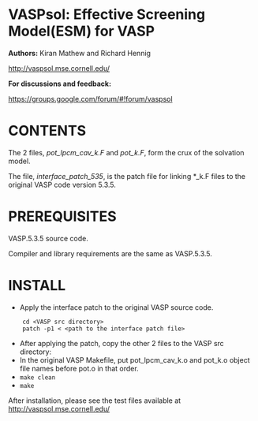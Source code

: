 VASPsol: Effective Screening Model(ESM) for VASP
==========================================

**Authors:** Kiran Mathew and Richard Hennig

http://vaspsol.mse.cornell.edu/

**For discussions and feedback:**

 https://groups.google.com/forum/#!forum/vaspsol 


CONTENTS
=============
The 2 files, *pot_lpcm_cav_k.F* and *pot_k.F*, form the crux of the solvation model. 

The file, *interface_patch_535*, is the patch file for linking *_k.F files to the original VASP code version 5.3.5.


PREREQUISITES
=============
VASP.5.3.5 source code.

Compiler and library requirements are the same as VASP.5.3.5.

INSTALL
========

- Apply the interface patch to the original VASP source code.
```   
    cd <VASP src directory>
    patch -p1 < <path to the interface patch file>
```
- After applying the patch, copy the other 2 files to the VASP src directory:
- In the original VASP Makefile, put pot_lpcm_cav_k.o and pot_k.o object file names before pot.o in that order.
- ``` make clean ```
- ``` make ```


After installation, please see the test files available at http://vaspsol.mse.cornell.edu/